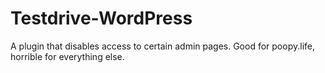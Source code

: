 # Testdrive-WordPress
A plugin that disables access to certain admin pages. Good for poopy.life, horrible for everything else.
